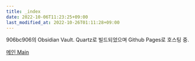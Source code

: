 ```yaml
---
title: _index
date: 2022-10-06T11:23:25+09:00
last_modified_at: 2022-10-26T01:11:28+09:00
---
```

906bc906의 Obsidian Vault. Quartz로 빌드되었으며 Github Pages로 호스팅 중.

[메인 Main](note/메인%20Main.md)